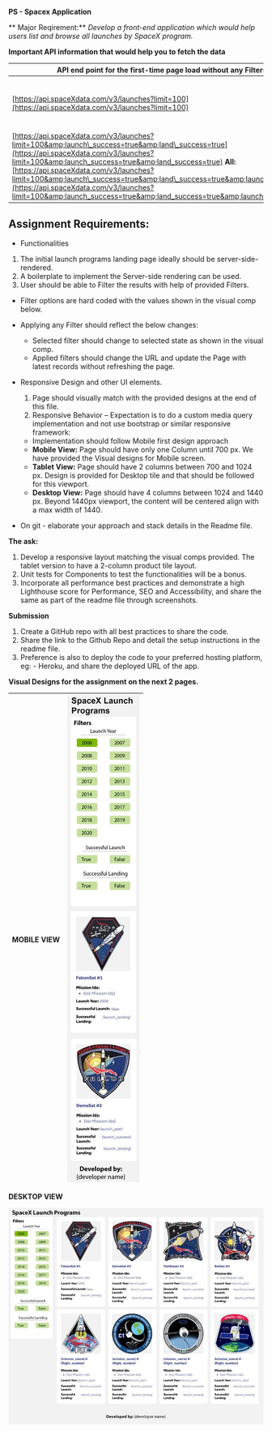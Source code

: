 **PS - Spacex Application**

** Major Reqirement:** _Develop a front-end application which would help users list and browse all launches by SpaceX program._

**Important API information that would help you to fetch the data**

| API end point for the first-time page load without any Filters: | API end point with Filters applied: |
| --- | --- |
| [https://api.spaceXdata.com/v3/launches?limit=100](https://api.spaceXdata.com/v3/launches?limit=100) | **Launch Success Filter:** [https://api.spaceXdata.com/v3/launches?limit=100&amp;launch\_success=true](https://api.spaceXdata.com/v3/launches?limit=100&amp;launch_success=true) **Launch &amp; Land Filter:**
[https://api.spaceXdata.com/v3/launches?limit=100&amp;launch\_success=true&amp;land\_success=true](https://api.spaceXdata.com/v3/launches?limit=100&amp;launch_success=true&amp;land_success=true) **All:** [https://api.spaceXdata.com/v3/launches?limit=100&amp;launch\_success=true&amp;land\_success=true&amp;launch\_year=2014](https://api.spaceXdata.com/v3/launches?limit=100&amp;launch_success=true&amp;land_success=true&amp;launch_year=2014) |

## **Assignment Requirements:**

- Functionalities

1. The initial launch programs landing page ideally should be server-side-rendered.
2. A boilerplate to implement the Server-side rendering can be used.
3. User should be able to Filter the results with help of provided Filters.

- Filter options are hard coded with the values shown in the visual comp below.
- Applying any Filter should reflect the below changes:
  - Selected filter should change to selected state as shown in the visual comp.
  - Applied filters should change the URL and update the Page with latest records without refreshing the page.

- Responsive Design and other UI elements.
  1. Page should visually match with the provided designs at the end of this file.
  2. Responsive Behavior – Expectation is to do a custom media query implementation and not use bootstrap or similar responsive framework:
    - Implementation should follow Mobile first design approach
    - **Mobile View:** Page should have only one Column until 700 px. We have provided the Visual designs for Mobile screen.
    - **Tablet View:** Page should have 2 columns between 700 and 1024 px. Design is provided for Desktop tile and that should be followed for this viewport.
    - **Desktop View:** Page should have 4 columns between 1024 and 1440 px. Beyond 1440px viewport, the content will be centered align with a max width of 1440.
- On git - elaborate your approach and stack details in the Readme file.

**The ask:**

1. Develop a responsive layout matching the visual comps provided. The tablet version to have a 2-column product tile layout.
2. Unit tests for Components to test the functionalities will be a bonus.
3. Incorporate all performance best practices and demonstrate a high Lighthouse score for Performance, SEO and Accessibility, and share the same as part of the readme file through screenshots.

**Submission**

1. Create a GitHub repo with all best practices to share the code.
2. Share the link to the Github Repo and detail the setup instructions in the readme file.
3. Preference is also to deploy the code to your preferred hosting platform, eg: - Heroku, and share the deployed URL of the app.

**Visual Designs for the assignment on the next 2 pages.**

| **MOBILE VIEW** | ![](mobile-view.jpg) |
| --- | --- |

**DESKTOP VIEW**

![](desktop-view.jpg)

